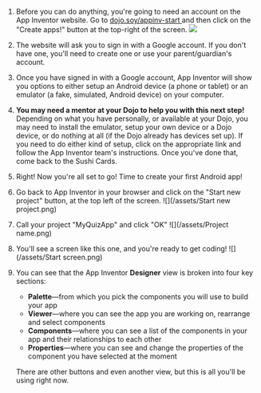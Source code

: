 1. Before you can do anything, you're going to need an account on the App Inventor website. Go to [dojo.soy/appinv-start ](http://dojo.soy/appinv-start)and then click on the "Create apps!" button at the top-right of the screen.
![](https://coderdojokinsale.com/wp-content/uploads/2020/07/all-app-1.png)
2. The website will ask you to sign in with a Google account. If you don't have one, you'll need to create one or use your parent/guardian's account.
3. Once you have signed in with a Google account, App Inventor will show you options to either setup an Android device (a phone or tablet) or an emulator (a fake, simulated, Android device) on your computer.
4. **You may need a mentor at your Dojo to help you with this next step!** Depending on what you have personally, or available at your Dojo, you may need to install the emulator, setup your own device or a Dojo device, or do nothing at all (if the Dojo already has devices set up). If you need to do either kind of setup, click on the appropriate link and follow the App Inventor team's instructions. Once you've done that, come back to the Sushi Cards.
5. Right! Now you're all set to go! Time to create your first Android app!
6. Go back to App Inventor in your browser and click on the "Start new project" button, at the top left of the screen.
  ![](/assets/Start new project.png)
7. Call your project "MyQuizApp" and click "OK"
  ![](/assets/Project name.png)
8. You'll see a screen like this one, and you're ready to get coding!
  ![](/assets/Start screen.png)
9. You can see that the App Inventor **Designer** view is broken into four key sections:
    * **Palette**—from which you pick the components you will use to build your app
    * **Viewer**—where you can see the app you are working on, rearrange and select components
    * **Components**—where you can see a list of the components in your app and their relationships to each other
    * **Properties**—where you can see and change the properties of the component you have selected at the moment
  
    There are other buttons and even another view, but this is all you'll be using right now.
